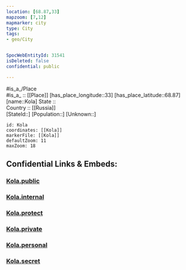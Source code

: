 ```yaml
---
location: [68.87,33] 
mapzoom: [7,12] 
mapmarker: city 
type: City
tags:
- geo/City


SpocWebEntityId: 31541
isDeleted: false
confidential: public

---
```

#is_a_/Place  
#is_a_ :: [[Place]] 
[has_place_longitude::33] 
[has_place_latitude::68.87] 
[name::Kola] 
State ::  
Country :: [[Russia]]  
[StateId::] 
[Population::] 
[Unknown::] 


```leaflet
id: Kola
coordinates: [[Kola]] 
markerFile: [[Kola]] 
defaultZoom: 11 
maxZoom: 18
```


## Confidential Links & Embeds: 

### [Kola.public](/_public/\Earth\Continent\Europe\Europe~East\Russia\Russia~NorthWest\Murmansk_Oblast\CityKola.public.md) 

### [Kola.internal](/_internal/\Earth\Continent\Europe\Europe~East\Russia\Russia~NorthWest\Murmansk_Oblast\CityKola.internal.md) 

### [Kola.protect](/_protect/\Earth\Continent\Europe\Europe~East\Russia\Russia~NorthWest\Murmansk_Oblast\CityKola.protect.md) 

### [Kola.private](/_private/\Earth\Continent\Europe\Europe~East\Russia\Russia~NorthWest\Murmansk_Oblast\CityKola.private.md) 

### [Kola.personal](/_personal/\Earth\Continent\Europe\Europe~East\Russia\Russia~NorthWest\Murmansk_Oblast\CityKola.personal.md) 

### [Kola.secret](/_secret/\Earth\Continent\Europe\Europe~East\Russia\Russia~NorthWest\Murmansk_Oblast\CityKola.secret.md)

